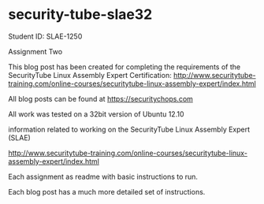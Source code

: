 # security-tube-slae32

Student ID: SLAE-1250

Assignment Two

This blog post has been created for completing the requirements of the SecurityTube Linux Assembly Expert Certification:
http://www.securitytube-training.com/online-courses/securitytube-linux-assembly-expert/index.html

All blog posts can be found at https://securitychops.com

All work was tested on a 32bit version of Ubuntu 12.10

information related to working on the SecurityTube Linux Assembly Expert (SLAE)

http://www.securitytube-training.com/online-courses/securitytube-linux-assembly-expert/index.html

Each assignment as readme with basic instructions to run.

Each blog post has a much more detailed set of instructions.
